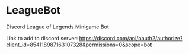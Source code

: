 # LeagueBot
Discord League of Legends Minigame Bot

Link to add to discord server: https://discord.com/api/oauth2/authorize?client_id=854118987163107328&permissions=0&scope=bot
